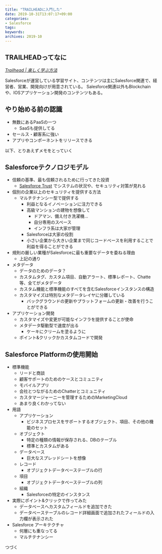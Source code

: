 ```yaml
---
title: "TRAILHEADに入門した"
date: 2019-10-31T13:07:17+09:00
categories: 
- Salesforce
tags: 
keywords: 
archives: 2019-10
---
```


## TRAILHEADってなに

[*Trailhead | 楽しく学ぶ方法*](https://trailhead.salesforce.com/ja/home)

Salesforceが運営している学習サイト、コンテンツは主にSalesforce関連で、経営者、営業、開発向けが用意されている。
Salesforce関連以外もBlockchainや、IOSアプリケーション開発のコンテンツもある。

## やり始める前の認識

- 無数にあるPaaSの一つ
    - SaaSも提供してる
- セールス・顧客系に強い
- アプリやコンポーネントをリリースできる

以下、とりあえずメモをとっていく

## Salesforceテクノロジモデル

- 信頼の基準、最も信頼されるために行ってきた投資
    - [Salesforce Trust](https://trust.salesforce.com/ja/) でシステムの状況や、セキュリティ対策が見れる
- 個別の企業以上のセキュリティを提供する方法
    - マルチテナンシー型で提供する
        - 利益となるイノベーションに注力できる
        - 高級マンションの建物を想像して
            - ドアマン、備え付き洗濯機...
            - 自分専用のスペース
            - インフラ系は大家が管理
        - Salesforceは大家の役割
        - 小さい企業から大きい企業まで同じコードベースを利用することで利益を得ることができる
- 規則の厳しい業種がSalesforceに最も重要なデータを委ねる理由
    - 上記の通り
- メタデータ
    - データのためのデータ？
    - カスタムタグ、カスタム項目、自動アラート、標準レポート、Chatte等、全てがメタデータ
    - カスタム機能と標準機能のすべてを含むSalesforceインスタンスの構造
    - カスタマイズは特別なメタデータレイヤに分離している
        - バックグラウンドの更新やプラットフォームの更新・改善を行うことができる
- アプリケーション開発
    - カスタマイズや変更が可能なインフラを提供することが使命
    - メタデータ駆動型で速度が出る
        - ケーキにクリームを塗るように
    - ポイント&クリックかカスタムコードで開発

## Salesforce Platformの使用開始

- 標準機能
    - リードと商談
    - 顧客サポートのためのケースとコミュニティ
    - モバイルアプリ
    - 会社とつながるためのChatterとコミュニティ
    - カスタマージャーニーを管理するためのMarketingCloud
    - あまり良くわかってない
- 用語
    - アプリケーション
        - ビジネスプロセスをサポートするオブジェクト、項目、その他の機能のセット
    - オブジェクト
        - 特定の種類の情報が保存される、DBのテーブル
        - 標準とカスタムがある
    - データベース
        - 巨大なスプレッドシートを想像
    - レコード
        - オブジェクトデータベーステーブルの行
    - 項目
        - オブジェクトデータベーステーブルの列
    - 組織
        - Salesforceの特定のインスタンス
- 実際にポイント&クリックで作ってみた
    - データベースへカスタムフィールドを追加できた
    - データベーステーブルのレコード詳細画面で追加されたフィールドの入力欄が表示された
- Salesforce アーキテクチャ
    - 何層にも重なってる
    - マルチテナンシー

つづく

